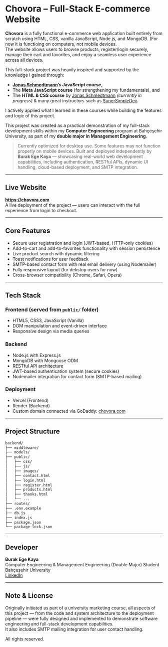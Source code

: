 # Chovora – Full-Stack E-commerce Website

**Chovora** is a fully functional e-commerce web application built entirely from scratch using HTML, CSS, vanilla JavaScript, Node.js, and MongoDB. (For now it is functioing on computers, not mobile devices.  
The website allows users to browse products, register/login securely, manage their cart and favorites, and enjoy a seamless user experience across all devices.

This full-stack project was heavily inspired and supported by the knowledge I gained through:
- **[Jonas Schmedtmann](https://www.udemy.com/user/jonasschmedtmann/?kw=jonas+sc&src=sac)’s JavaScript course**,  
- The **Meta JavaScript course** (for strengthening my fundamentals), and  
- The **HTML & CSS course** by [Jonas Schmedtmann](https://www.udemy.com/user/jonasschmedtmann/?kw=jonas+sc&src=sac) *(currently in progress)* & many great instructors such as [SuperSimpleDev](https://www.youtube.com/@SuperSimpleDev).

I actively applied what I learned in these courses while building the features and logic of this project.

This project was created as a practical demonstration of my full-stack development skills within my **Computer Engineering** program at Bahçeşehir University, as part of my **double major in Management Engineering**.

> Currently optimized for desktop use. Some features may not function properly on mobile devices.
> Built and deployed independently by **Burak Ege Kaya** — showcasing real-world web development capabilities, including authentication, RESTful APIs, dynamic UI handling, cloud-based deployment, and SMTP integration.

---

## Live Website

 **https://chovora.com**  
A live deployment of the project — users can interact with the full experience from login to checkout.

---

## Core Features

- Secure user registration and login (JWT-based, HTTP-only cookies)
- Add-to-cart and add-to-favorites functionality with session persistence
- Live product search with dynamic filtering
- Toast notifications for user feedback
- SMTP-based contact form with real email delivery (using Nodemailer)
- Fully responsive layout (for dekstop users for now)
- Cross-browser compatibility (Chrome, Safari, Opera)

---

## Tech Stack

### Frontend (served from `public/` folder)
- HTML5, CSS3, JavaScript (Vanilla)
- DOM manipulation and event-driven interface
- Responsive design via media queries

### Backend
- Node.js with Express.js
- MongoDB with Mongoose ODM
- RESTful API architecture
- JWT-based authentication system (secure cookies)
- Nodemailer integration for contact form (SMTP-based mailing)

### Deployment
- Vercel (Frontend)
- Render (Backend)
- Custom domain connected via GoDaddy: [chovora.com](https://chovora.com)

---

## Project Structure

```bash
backend/
├── middleware/
├── models/
├── public/
│   ├── css/
│   ├── js/
│   ├── images/
│   ├── contact.html
│   ├── login.html
│   ├── register.html
│   ├── products.html
│   ├── thanks.html
│   └── ...
├── routes/
├── .env.example
├── db.js
├── index.js
├── package.json
└── package-lock.json
```

---

## Developer

**Burak Ege Kaya**  
Computer Engineering & Management Engineering (Double Major) Student  
Bahçeşehir University  
[LinkedIn](https://www.linkedin.com/in/burak-ege-kaya/)

---

## Note & License

Originally initiated as part of a university marketing course, all aspects of this project — from the code and system architecture to the deployment pipeline — were fully designed and implemented to demonstrate software engineering and full-stack development capabilities.  
It also includes SMTP mailing integration for user contact handling.

All rights reserved.
